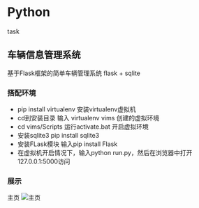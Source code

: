 # Python
task
## 车辆信息管理系统
基于Flask框架的简单车辆管理系统
flask + sqlite
### 搭配环境
* pip install virtualenv 安装virtualenv虚拟机
* cd到安装目录 输入  virtualenv vims  创建的虚拟环境
* cd vims/Scripts  运行activate.bat  开启虚拟环境
* 安装sqlite3  pip install sqlite3 
* 安装FLask模块 输入pip install Flask
* 在虚拟机开启情况下，输入python run.py，然后在浏览器中打开127.0.0.1:5000访问
### 展示
主页
![主页](“/images/主页.png”)
